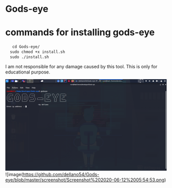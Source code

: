 <!DOCTYPE html>
# Gods-eye

# commands for installing gods-eye
```
   cd Gods-eye/
  sudo chmod +x install.sh
  sudo ./install.sh
  ```
  I am not responsible for any damage caused by this tool.
  This is only for educational purpose.
  
  ![image](https://github.com/dellano54/Gods-eye/blob/master/screenshot/screenshot.png)
  ![image(https://github.com/dellano54/Gods-eye/blob/master/screenshot/Screenshot%202020-06-12%2005:54:53.png)
